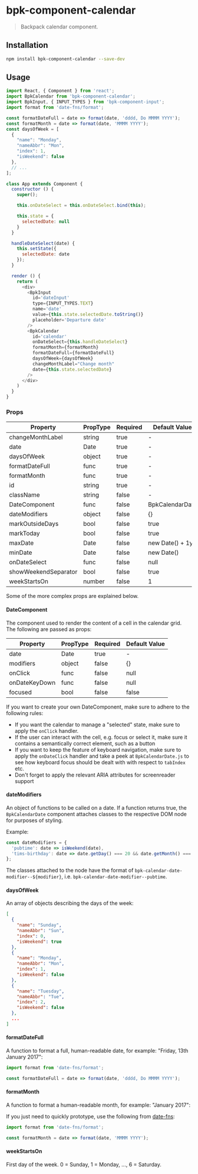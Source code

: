 # bpk-component-calendar

> Backpack calendar component.

## Installation

```sh
npm install bpk-component-calendar --save-dev
```

## Usage

```js
import React, { Component } from 'react';
import BpkCalendar from 'bpk-component-calendar';
import BpkInput, { INPUT_TYPES } from 'bpk-component-input';
import format from 'date-fns/format';

const formatDateFull = date => format(date, 'dddd, Do MMMM YYYY');
const formatMonth = date => format(date, 'MMMM YYYY');
const daysOfWeek = [
  {
    "name": "Monday",
    "nameAbbr": "Mon",
    "index": 1,
    "isWeekend": false
  },
  // ...
];

class App extends Component {
  constructor () {
    super();

    this.onDateSelect = this.onDateSelect.bind(this);

    this.state = {
      selectedDate: null
    }
  }

  handleDateSelect(date) {
    this.setState({
      selectedDate: date
    });
  }

  render () {
    return (
      <div>
        <BpkInput
          id='dateInput'
          type={INPUT_TYPES.TEXT}
          name='date'
          value={this.state.selectedDate.toString()}
          placeholder='Departure date'
        />
        <BpkCalendar
          id='calendar'
          onDateSelect={this.handleDateSelect}
          formatMonth={formatMonth}
          formatDateFull={formatDateFull}
          daysOfWeek={daysOfWeek}
          changeMonthLabel="Change month"
          date={this.state.selectedDate}
        />
      </div>
    )
  }
}
```

### Props

| Property              | PropType             | Required | Default Value    |
| --------------------- | -------------------- | -------- | ---------------- |
| changeMonthLabel      | string               | true     | -                |
| date                  | Date                 | true     | -                |
| daysOfWeek            | object               | true     | -                |
| formatDateFull        | func                 | true     | -                |
| formatMonth           | func                 | true     | -                |
| id                    | string               | true     | -                |
| className             | string               | false    | -                |
| DateComponent         | func                 | false    | BpkCalendarDate  |
| dateModifiers         | object               | false    | {}               |
| markOutsideDays       | bool                 | false    | true             |
| markToday             | bool                 | false    | true             |
| maxDate               | Date                 | false    | new Date() + 1yr |
| minDate               | Date                 | false    | new Date()       |
| onDateSelect          | func                 | false    | null             |
| showWeekendSeparator  | bool                 | false    | true             |
| weekStartsOn          | number               | false    | 1                |

Some of the more complex props are explained below.

#### DateComponent

The component used to render the content of a cell in the calendar grid. The following are passed as props:

| Property              | PropType             | Required | Default Value    |
| --------------------- | -------------------- | -------- | ---------------- |
| date                  | Date                 | true     | -                |
| modifiers             | object               | false    | {}               |
| onClick               | func                 | false    | null             |
| onDateKeyDown         | func                 | false    | null             |
| focused               | bool                 | false    | false            |

If you want to create your own DateComponent, make sure to adhere to the following rules:

- If you want the calendar to manage a "selected" state, make sure to apply the `onClick` handler.
- If the user can interact with the cell, e.g. focus or select it, make sure it contains a semantically correct element, such as a button
- If you want to keep the feature of keyboard navigation, make sure to apply the `onDateClick` handler and take a peek at `BpkCalendarDate.js` to see how keyboard focus should be dealt with with respect to `tabIndex` etc.
- Don't forget to apply the relevant ARIA attributes for screenreader support

#### dateModifiers

An object of functions to be called on a date. If a function returns true, the `BpkCalendarDate` component attaches classes to the respective DOM node for purposes of styling.

Example:

```js
const dateModifiers = {
  'pubtime': date => isWeekend(date),
  'tims-birthday': date => date.getDay() === 20 && date.getMonth() === 11,
};
```

The classes attached to the node have the format of `bpk-calendar-date-modifier--${modifier}`, i.e. `bpk-calendar-date-modifier--pubtime`.

#### daysOfWeek

An array of objects describing the days of the week:

```json
[
  {
    "name": "Sunday",
    "nameAbbr": "Sun",
    "index": 0,
    "isWeekend": true
  },
  {
    "name": "Monday",
    "nameAbbr": "Mon",
    "index": 1,
    "isWeekend": false
  },
  {
    "name": "Tuesday",
    "nameAbbr": "Tue",
    "index": 2,
    "isWeekend": false
  },
  ...
]
```

#### formatDateFull

A function to format a full, human-readable date, for example: "Friday, 13th January 2017":

```js
import format from 'date-fns/format';

const formatDateFull = date => format(date, 'dddd, Do MMMM YYYY');
```

#### formatMonth

A function to format a human-readable month, for example: "January 2017":

If you just need to quickly prototype, use the following from [date-fns](https://date-fns.org/docs/format#usage):

```js
import format from 'date-fns/format';

const formatMonth = date => format(date, 'MMMM YYYY');
```

#### weekStartsOn

First day of the week. 0 = Sunday, 1 = Monday, ..., 6 = Saturday.

